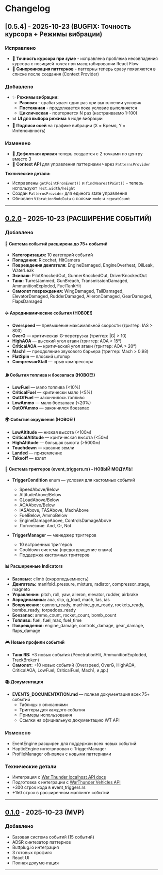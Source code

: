 # Changelog

## [0.5.4] - 2025-10-23 (BUGFIX: Точность курсора + Режимы вибрации)

### Исправлено
- 🎯 **Точность курсора при зуме** - исправлена проблема несовпадения курсора с позицией точек при масштабировании React Flow
- 🔧 **Синхронизация паттернов** - паттерны теперь сразу появляются в списке после создания (Context Provider)

### Добавлено
- ✨ **Режимы вибрации:**
  - **Разовая** - срабатывает один раз при выполнении условия
  - **Постоянная** - продолжается пока условие выполняется
  - **Циклическая** - повторяется N раз (настраиваемо 1-100)
- 📊 **UI для выбора режима** в ноде вибрации
- 📐 **Подписи осей** на графике вибрации (X = Время, Y = Интенсивность)

### Изменено
- 🎨 **Дефолтная кривая** теперь создается с 2 точками по центру вместо 3
- 🔄 **Context API** для управления паттернами через `PatternsProvider`

**Технические детали:**
- Исправлены `getPointFromEvent()` и `findNearestPoint()` - теперь используют `rect.width/height`
- Создан `PatternsProvider` для единого state управления
- Обновлен `VibrationNodeData` с полями `mode` и `repeatCount`

---

## [0.2.0] - 2025-10-23 (РАСШИРЕНИЕ СОБЫТИЙ)

### Добавлено

#### 🎯 Система событий расширена до 75+ событий
- **Категоризация:** 10 категорий событий
- **Попадания:** Ricochet, HitCamera
- **Повреждения двигателя:** EngineDamaged, EngineOverheat, OilLeak, WaterLeak
- **Экипаж:** PilotKnockedOut, GunnerKnockedOut, DriverKnockedOut
- **Танк:** TurretJammed, GunBreach, TransmissionDamaged, AmmunitionExploded, FuelTankHit
- **Самолет повреждения:** WingDamaged, TailDamaged, ElevatorDamaged, RudderDamaged, AileronDamaged, GearDamaged, FlapsDamaged

#### ✈️ Аэродинамические события (НОВОЕ!)
- **Overspeed** — превышение максимальной скорости (триггер: IAS > 800)
- **OverG** — критическая G-перегрузка (триггер: |G| > 10)
- **HighAOA** — высокий угол атаки (триггер: AOA > 15°)
- **CriticalAOA** — критический угол атаки (триггер: AOA > 20°)
- **Mach1** — преодоление звукового барьера (триггер: Mach > 0.98)
- **FlatSpin** — плоский штопор
- **CompressorStall** — срыв компрессора

#### ⛽ События топлива и боезапаса (НОВОЕ!)
- **LowFuel** — мало топлива (<10%)
- **CriticalFuel** — критически мало (<5%)
- **OutOfFuel** — закончилось топливо
- **LowAmmo** — мало боезапаса (<20%)
- **OutOfAmmo** — закончился боезапас

#### 🌍 События окружения (НОВОЕ!)
- **LowAltitude** — низкая высота (<100м)
- **CriticalAltitude** — критическая высота (<50м)
- **HighAltitude** — большая высота (>5000м)
- **Touchdown** — касание земли
- **Landed** — приземление
- **Takeoff** — взлет

#### 🎯 Система триггеров (event_triggers.rs) - НОВЫЙ МОДУЛЬ!
- **TriggerCondition** enum — условия для кастомных событий
  - SpeedAbove/Below
  - AltitudeAbove/Below
  - GLoadAbove/Below
  - AOAAbove/Below
  - IASAbove, TASAbove, MachAbove
  - FuelBelow, AmmoBelow
  - EngineDamageAbove, ControlsDamageAbove
  - Логические: And, Or, Not
  
- **TriggerManager** — менеджер триггеров
  - 10 встроенных триггеров
  - Cooldown система (предотвращение спама)
  - Поддержка кастомных триггеров

#### 📊 Расширенные Indicators
- **Базовые:** climb (скороподъемность)
- **Двигатель:** manifold_pressure, mixture, radiator, compressor_stage, magneto
- **Управление:** pitch, roll, yaw, aileron, elevator, rudder, airbrake
- **Аэродинамика:** aoa, slip, g_load, mach, tas, ias
- **Вооружение:** cannon_ready, machine_gun_ready, rockets_ready, bombs_ready, torpedoes_ready
- **Боезапас:** ammo_count, rocket_count, bomb_count
- **Топливо:** fuel, fuel_max, fuel_time
- **Повреждения:** engine_damage, controls_damage, gear_damage, flaps_damage

#### 🎮 Новые профили событий
- **Танк RB:** +3 новых события (PenetrationHit, AmmunitionExploded, TrackBroken)
- **Самолет:** +10 новых событий (Overspeed, OverG, HighAOA, CriticalAOA, LowFuel, CriticalFuel, Mach1, и др.)

#### 📚 Документация
- **EVENTS_DOCUMENTATION.md** — полная документация всех 75+ событий
  - Таблицы с описаниями
  - Триггеры для каждого события
  - Примеры использования
  - Ссылки на официальную документацию WT API

### Изменено
- EventEngine расширен для поддержки всех новых событий
- HapticEngine интегрирован с TriggerManager
- ProfileManager обновлен с новыми паттернами

### Технические детали
- Интеграция с [War Thunder localhost API docs](https://github.com/lucasvmx/WarThunder-localhost-documentation)
- Подготовка к интеграции с [WarThunder Vehicles API](https://github.com/Sgambe33/WarThunder-Vehicles-API)
- +300 строк кода в event_triggers.rs
- +150 строк в расширенном маппинге событий

---

## [0.1.0] - 2025-10-23 (MVP)

### Добавлено
- Базовая система событий (15 событий)
- ADSR синтезатор паттернов
- Buttplug.io интеграция
- 3 готовых профиля
- React UI
- Полная документация

---

[0.2.0]: https://github.com/yourusername/butt_thunder/compare/v0.1.0...v0.2.0
[0.1.0]: https://github.com/yourusername/butt_thunder/releases/tag/v0.1.0
